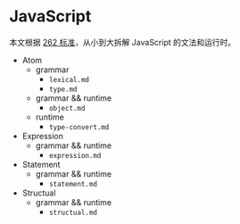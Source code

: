# JavaScript

本文根据 [262 标准](http://www.ecma-international.org/ecma-262/10.0/)，从小到大拆解 JavaScript 的文法和运行时。

- Atom
  - grammar
    - `lexical.md`
    - `type.md`
  - grammar && runtime
    - `object.md`
  - runtime
    - `type-convert.md`
- Expression
  - grammar && runtime
    - `expression.md`
- Statement
  - grammar && runtime
    - `statement.md`
- Structual
  - grammar && runtime
    - `structual.md`
